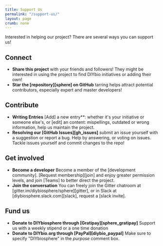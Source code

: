 ```yaml
---
title: Support Us
permalink: "/support-us/"
layout: page
crumb: none
---
```


Interested in helping our project? There are several ways you can support us!

## Connect
- **Share this project** with your friends and followers! They might be interested in using the project to find DIYbio initiatives or adding their own!
- **Star the [repository][sphere] on GitHub** tarring helps attract potential contributors, especially expert and master developers!

## Contribute
- **Writing Entries** [Add] a new entry**:  whether it's your initiative or someone else's,  or [edit] an content: mispellings, outdated or wrong information, help us maintain the project.
- **Resolving our [GitHub Issues][gh_issues]** submit an issue yourself with a suggestion or report a bug. Help by answering, or voting on issues. Tackle issues yourself and commit changes to the repo!

## Get involved
- **Become a developer** Become a member of the [development community]. [Request membership][join] and enjoy greater permission levels, and join [Teams] to better direct the project.
- **Join the conversation** You can freely join the Gitter chatroom at [gitter.im/diybiosphere/sphere][gitter], or in Slack at [diybiosphere.slack.com][slack], request a [slack invite].

## Fund us
- **Donate to DIYbiosphere through [Gratipay][sphere_gratipay]** Support us with a weekly stipend or a one time donation
- **Donate to DIYbio.org through [PayPal][diybio_paypal]** Make sure to specify "DIYbiosphere" in the _purpose_ comment box.
